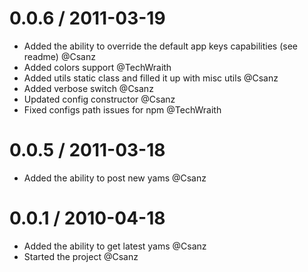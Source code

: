 0.0.6 / 2011-03-19
==================

  * Added the ability to override the default app keys capabilities (see readme) @Csanz
  * Added colors support @TechWraith
  * Added utils static class and filled it up with misc utils @Csanz
  * Added verbose switch @Csanz
  * Updated config constructor @Csanz
  * Fixed configs path issues for npm @TechWraith

 0.0.5 / 2011-03-18
==================

  * Added the ability to post new yams @Csanz

0.0.1 / 2010-04-18
==================

  * Added the ability to get latest yams @Csanz
  * Started the project @Csanz


